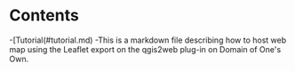 # Contents
-[Tutorial(#tutorial.md)
  -This is a markdown file describing how to host web map using the Leaflet export on the qgis2web plug-in on Domain of One's Own.


